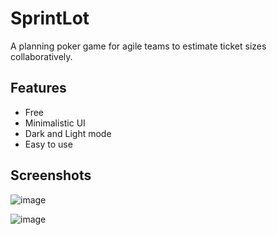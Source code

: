 # SprintLot

A planning poker game for agile teams to estimate ticket sizes collaboratively.

## Features
 - Free
 - Minimalistic UI
 - Dark and Light mode
 - Easy to use

## Screenshots

![image](https://github.com/user-attachments/assets/e0816b05-3cdf-4cc7-b3a0-ca85240d9c7a)

![image](https://github.com/user-attachments/assets/65c0a898-50a3-41a2-85aa-269b7ca0e3a5)
